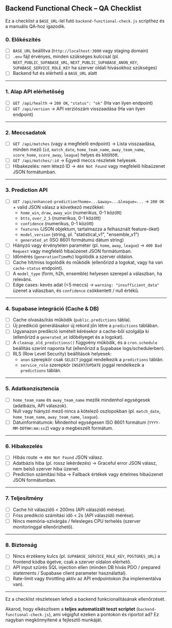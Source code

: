 ## **Backend Functional Check – QA Checklist**

Ez a checklist a `BASE_URL`-lel futó `backend-functional-check.js` scripthez és a manuális QA-hoz igazodik.

### **0. Előkészítés**

*   [ ] `BASE_URL` beállítva (`http://localhost:3000` vagy staging domain)
*   [ ] `.env` fájl érvényes, minden szükséges kulccsal (pl. `NEXT_PUBLIC_SUPABASE_URL`, `NEXT_PUBLIC_SUPABASE_ANON_KEY`, `SUPABASE_SERVICE_ROLE_KEY` ha szerver oldali hívásokhoz szükséges)
*   [ ] Backend fut és elérhető a `BASE_URL` alatt

---

### **1. Alap API elérhetőség**

*   [ ] `GET /api/health` → `200 OK`, `"status": "ok"` (Ha van ilyen endpoint)
*   [ ] `GET /api/version` → API verziószám visszaadása (Ha van ilyen endpoint)

---

### **2. Meccsadatok**

*   [ ] `GET /api/matches` (vagy a megfelelő endpoint) → Lista visszaadása, minden mező (`id`, `match_date`, `home_team_name`, `away_team_name`, `score_home`, `score_away`, `league`) helyes és kitöltött.
*   [ ] `GET /api/matches/:id` → Egyedi meccs részletek helyesek.
*   [ ] Hibakezelés: nem létező ID → `404 Not Found` vagy megfelelő hibaüzenet JSON formátumban.

---

### **3. Prediction API**

*   [ ] `GET /api/enhanced-prediction?home=...&away=...&league=...` → `200 OK` + valid JSON válasz a következő mezőkkel:
    *   `home_win`, `draw`, `away_win` (numerikus, 0-1 között)
    *   `btts`, `over_2_5` (numerikus, 0-1 között)
    *   `confidence` (numerikus, 0-1 között)
    *   `features` (JSON objektum, tartalmazza a felhasznált feature-öket)
    *   `model_version` (string, pl. "statistical_v1", "ensemble_v1")
    *   `generated_at` (ISO 8601 formátumú dátum string)
*   [ ] Hiányzó vagy érvénytelen paraméter (pl. `home`, `away`, `league`) → `400 Bad Request` vagy megfelelő hibaüzenet JSON formátumban.
*   [ ] Időmérés (`generationTimeMs`) logolódik a szerver oldalon.
*   [ ] Cache hit/miss logolódik és működik (ellenőrizd a logokat, vagy ha van `cache-status` endpoint).
*   [ ] A `model_type` (form, h2h, ensemble) helyesen szerepel a válaszban, ha releváns.
*   [ ] Edge cases: kevés adat (<5 meccs) → `warning: "insufficient_data"` üzenet a válaszban, és `confidence` csökkentett / null értékű.

---

### **4. Supabase integráció (Cache & DB)**

*   [ ] Cache olvasás/írás működik (`public.predictions` tábla).
*   [ ] Új predikció generálásakor új rekord jön létre a `predictions` táblában.
*   [ ] Ugyanazon predikció ismételt kérésekor a cache-ből szolgálja ki (ellenőrizd a `generated_at` időbélyeget és a logokat).
*   [ ] A `cleanup_old_predictions()` függvény működik, és a `cron.schedule` beállítás szerint naponta fut (ellenőrizd a Supabase logs/schedulerben).
*   [ ] RLS (Row Level Security) beállítások helyesek:
    *   `anon` szerepkör csak `SELECT` joggal rendelkezik a `predictions` táblán.
    *   `service_role` szerepkör `INSERT`/`UPDATE` joggal rendelkezik a `predictions` táblán.

---

### **5. Adatkonzisztencia**

*   [ ] `home_team_name` és `away_team_name` mezők mindenhol egységesek (adatbázis, API válaszok).
*   [ ] Null vagy hiányzó mező nincs a kötelező oszlopokban (pl. `match_date`, `home_team_name`, `away_team_name`, `league`).
*   [ ] Dátumformátumok: Mindenhol egységesen ISO 8601 formátum (`YYYY-MM-DDTHH:mm:ssZ`) vagy a megbeszélt formátum.

---

### **6. Hibakezelés**

*   [ ] Hibás route → `404 Not Found` JSON válasz.
*   [ ] Adatbázis hiba (pl. rossz lekérdezés) → Graceful error JSON válasz, nem belső szerver hiba üzenet.
*   [ ] Prediction számítási hiba → Fallback értékek vagy értelmes hibaüzenet JSON formátumban.

---

### **7. Teljesítmény**

*   [ ] Cache hit válaszidő < 200ms (API válaszidő mérése).
*   [ ] Friss predikció számítási idő < 2s (API válaszidő mérése).
*   [ ] Nincs memória-szivárgás / felesleges CPU terhelés (szerver monitoringgal ellenőrizhető).

---

### **8. Biztonság**

*   [ ] Nincs érzékeny kulcs (pl. `SUPABASE_SERVICE_ROLE_KEY`, `POSTGRES_URL`) a frontend kódba égetve, csak a szerver oldalon elérhető.
*   [ ] API input szűrés SQL injection ellen (minden DB hívás PDO / prepared statements / Supabase client parameter használattal).
*   [ ] Rate-limit vagy throttling aktív az API endpointokon (ha implementálva van).

---

Ez a checklist részletesen lefedi a backend funkcionalitásának ellenőrzését.

Akarod, hogy elkészítsem a **teljes automatizált teszt scriptet** (`backend-functional-check.js`), ami végigfut ezeken a pontokon és riportot ad? Ez nagyban megkönnyítené a fejlesztő munkáját.

